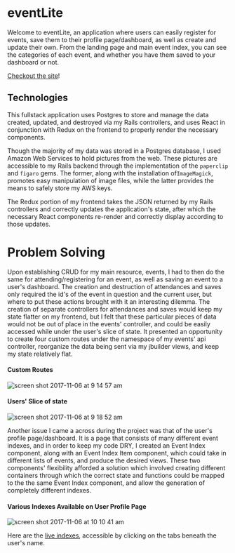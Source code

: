# eventLite

Welcome to eventLite, an application where users can easily register for events,
save them to their profile page/dashboard, as well as create and update their own. From the
landing page and main event index, you can see the categories of each event, and whether
you have them saved to your dashboard or not.

[Checkout the site](https://eventlite.herokuapp.com/#/)!


## Technologies

This fullstack application uses Postgres to store and manage the data created, updated, and destroyed via my Rails controllers, and uses React in conjunction with Redux on the frontend to properly render the necessary components.

Though the majority of my data was stored in a Postgres database, I used Amazon Web Services to hold pictures from the web. These pictures are accessible to my Rails backend through the implementation of the `paperclip` and `figaro` gems. The former, along with the installation of`ImageMagick`, promotes easy manipulation of image files, while the latter provides the means to safely store my AWS keys.

The Redux portion of my frontend takes the JSON returned by my Rails controllers and correctly updates the application's state, after which the necessary React components re-render and correctly display according to those updates.

# Problem Solving

Upon establishing CRUD for my main resource, events, I had to then do the same for attending/registering for an event, as well as saving an event to a
user's dashboard. The creation and destruction of attendances and saves only required the id's of the event in question and the current user, but where to put these actions brought with it an interesting dilemma. The creation of separate controllers for attendances and saves would keep my state flatter on my frontend, but I felt that these particular pieces of data would not be out of place in the events' controller, and could be easily accessed while under the user's slice of state. It presented an opportunity to create four custom routes under the namespace of my events' api controller, reorganize the data being sent via my jbuilder views, and keep my state relatively flat.   

#### Custom Routes
![screen shot 2017-11-06 at 9 14 57 am](https://user-images.githubusercontent.com/28831849/32447182-4eaf2778-c2d9-11e7-85f2-8077846ff95f.png)

#### Users' Slice of state
![screen shot 2017-11-06 at 9 18 52 am](https://user-images.githubusercontent.com/28831849/32447408-006098f8-c2da-11e7-8f1c-ef2a9f8726c2.png)

Another issue I came a across during the project was that of the user's profile page/dashboard.
It is a page that consists of many different event indexes, and in order to keep my code DRY, I created an Event Index component, along with an Event Index Item component, which could take in different lists of events, and produce the desired views. These two components' flexibility afforded
a solution which involved creating different containers through which the correct state and functions could be mapped to the the same Event Index component, and allow the generation of completely different indexes.

#### Various Indexes Available on User Profile Page
![screen shot 2017-11-06 at 10 10 41 am](https://user-images.githubusercontent.com/28831849/32447762-f54d8dda-c2da-11e7-813c-0802abd7bd4a.png)

Here are the [live indexes](https://eventlite.herokuapp.com/#/users/15), accessible by clicking on the tabs beneath the user's name. 
